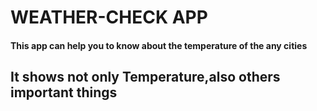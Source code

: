 # WEATHER-CHECK APP
#### This app can help you to know about the temperature of the any cities
## It shows not only Temperature,also others important things
